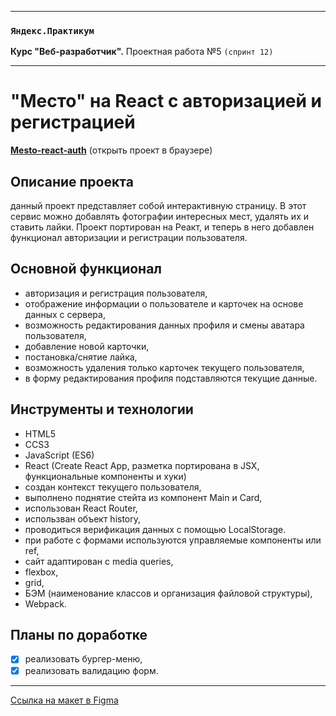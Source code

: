 -----

### `Яндекс.Практикум`
**Курс "Веб-разработчик".** Проектная работа №5 `(спринт 12)`

-----

# "Место" на React с авторизацией и регистрацией
[**Mesto-react-auth**](https://aleksandra-shevchenko.github.io/react-mesto-auth/#/sign-in) (открыть проект в браузере)

## Описание проекта
данный проект представляет собой интерактивную страницу. В этот сервис можно добавлять фотографии интересных мест, удалять их и ставить лайки.
Проект портирован на Реакт, и теперь в него добавлен функционал авторизации и регистрации пользователя.

## Основной функционал
* авторизация и регистрация пользователя,
* отображение информации о пользователе и карточек на основе данных с сервера,
* возможность редактирования данных профиля и смены аватара пользователя,
* добавление новой карточки,
* постановка/снятие лайка,
* возможность удаления только карточек текущего пользователя,
* в форму редактирования профиля подставляются текущие данные.

## Инструменты и технологии
* HTML5
* CCS3
* JavaScript (ES6)
* React (Create React App, разметка портирована в JSX, функциональные компоненты и хуки)
* создан контекст текущего пользователя,
* выполнено поднятие стейта из компонент Main и Card,
* использован React Router,
* использван объект history,
* проводиться верификация данных с помощью LocalStorage.
* при работе с формами используются управляемые компоненты или ref,
* сайт адаптирован c media queries,
* flexbox,
* grid,
* БЭМ (наименование классов и организация файловой структуры),
* Webpack.

## Планы по доработке
- [X] реализовать бургер-меню,
- [X] реализовать валидацию форм.

------------
[Ссылка на макет в Figma](https://www.figma.com/file/5H3gsn5lIGPwzBPby9jAOo/Sprint-14-RU?node-id=0%3A1)
